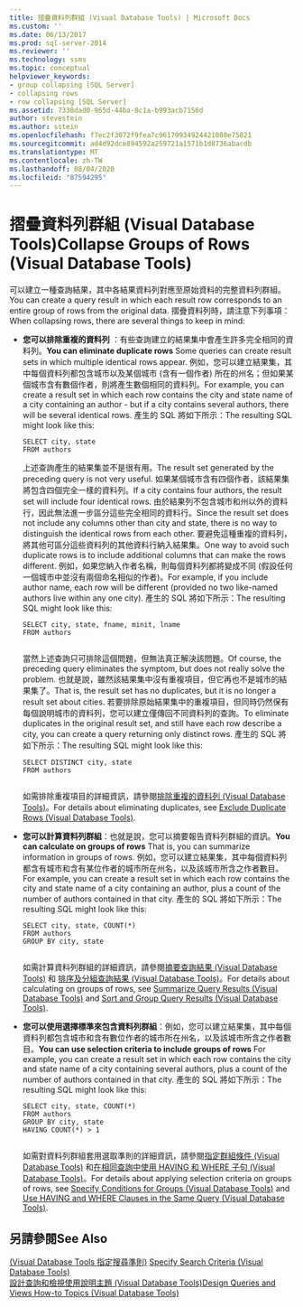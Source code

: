 ```yaml
---
title: 摺疊資料列群組 (Visual Database Tools) | Microsoft Docs
ms.custom: ''
ms.date: 06/13/2017
ms.prod: sql-server-2014
ms.reviewer: ''
ms.technology: ssms
ms.topic: conceptual
helpviewer_keywords:
- group collapsing [SQL Server]
- collapsing rows
- row collapsing [SQL Server]
ms.assetid: 7338dad0-965d-44ba-8c1a-b993acb7156d
author: stevestein
ms.author: sstein
ms.openlocfilehash: f7ec2f3072f9fea7c96179934924421080e75821
ms.sourcegitcommit: ad4d92dce894592a259721a1571b1d8736abacdb
ms.translationtype: MT
ms.contentlocale: zh-TW
ms.lasthandoff: 08/04/2020
ms.locfileid: "87594295"
---
```

# <a name="collapse-groups-of-rows-visual-database-tools"></a><span data-ttu-id="b27db-102">摺疊資料列群組 (Visual Database Tools)</span><span class="sxs-lookup"><span data-stu-id="b27db-102">Collapse Groups of Rows (Visual Database Tools)</span></span>
  <span data-ttu-id="b27db-103">可以建立一種查詢結果，其中各結果資料列對應至原始資料的完整資料列群組。</span><span class="sxs-lookup"><span data-stu-id="b27db-103">You can create a query result in which each result row corresponds to an entire group of rows from the original data.</span></span> <span data-ttu-id="b27db-104">摺疊資料列時，請注意下列事項：</span><span class="sxs-lookup"><span data-stu-id="b27db-104">When collapsing rows, there are several things to keep in mind:</span></span>  
  
-   <span data-ttu-id="b27db-105">**您可以排除重複的資料列** ：有些查詢建立的結果集中會產生許多完全相同的資料列。</span><span class="sxs-lookup"><span data-stu-id="b27db-105">**You can eliminate duplicate rows** Some queries can create result sets in which multiple identical rows appear.</span></span> <span data-ttu-id="b27db-106">例如，您可以建立結果集，其中每個資料列都包含城市以及某個城市 (含有一個作者) 所在的州名；但如果某個城市含有數個作者，則將產生數個相同的資料列。</span><span class="sxs-lookup"><span data-stu-id="b27db-106">For example, you can create a result set in which each row contains the city and state name of a city containing an author - but if a city contains several authors, there will be several identical rows.</span></span> <span data-ttu-id="b27db-107">產生的 SQL 將如下所示：</span><span class="sxs-lookup"><span data-stu-id="b27db-107">The resulting SQL might look like this:</span></span>  
  
    ```  
    SELECT city, state  
    FROM authors  
    ```  
  
     <span data-ttu-id="b27db-108">上述查詢產生的結果集並不是很有用。</span><span class="sxs-lookup"><span data-stu-id="b27db-108">The result set generated by the preceding query is not very useful.</span></span> <span data-ttu-id="b27db-109">如果某個城市含有四個作者，該結果集將包含四個完全一樣的資料列。</span><span class="sxs-lookup"><span data-stu-id="b27db-109">If a city contains four authors, the result set will include four identical rows.</span></span> <span data-ttu-id="b27db-110">由於結果列不包含城市和州以外的資料行，因此無法進一步區分這些完全相同的資料行。</span><span class="sxs-lookup"><span data-stu-id="b27db-110">Since the result set does not include any columns other than city and state, there is no way to distinguish the identical rows from each other.</span></span> <span data-ttu-id="b27db-111">要避免這種重複的資料列，將其他可區分這些資料列的其他資料行納入結果集。</span><span class="sxs-lookup"><span data-stu-id="b27db-111">One way to avoid such duplicate rows is to include additional columns that can make the rows different.</span></span> <span data-ttu-id="b27db-112">例如，如果您納入作者名稱，則每個資料列都將變成不同 (假設任何一個城市中並沒有兩個命名相似的作者)。</span><span class="sxs-lookup"><span data-stu-id="b27db-112">For example, if you include author name, each row will be different (provided no two like-named authors live within any one city).</span></span> <span data-ttu-id="b27db-113">產生的 SQL 將如下所示：</span><span class="sxs-lookup"><span data-stu-id="b27db-113">The resulting SQL might look like this:</span></span>  
  
    ```  
    SELECT city, state, fname, minit, lname  
    FROM authors  
  
    ```  
  
     <span data-ttu-id="b27db-114">當然上述查詢只可排除這個問題，但無法真正解決該問題。</span><span class="sxs-lookup"><span data-stu-id="b27db-114">Of course, the preceding query eliminates the symptom, but does not really solve the problem.</span></span> <span data-ttu-id="b27db-115">也就是說，雖然該結果集中沒有重複項目，但它再也不是城市的結果集了。</span><span class="sxs-lookup"><span data-stu-id="b27db-115">That is, the result set has no duplicates, but it is no longer a result set about cities.</span></span> <span data-ttu-id="b27db-116">若要排除原始結果集中的重複項目，但同時仍然保有每個說明城市的資料列，您可以建立僅傳回不同資料列的查詢。</span><span class="sxs-lookup"><span data-stu-id="b27db-116">To eliminate duplicates in the original result set, and still have each row describe a city, you can create a query returning only distinct rows.</span></span> <span data-ttu-id="b27db-117">產生的 SQL 將如下所示：</span><span class="sxs-lookup"><span data-stu-id="b27db-117">The resulting SQL might look like this:</span></span>  
  
    ```  
    SELECT DISTINCT city, state  
    FROM authors  
  
    ```  
  
     <span data-ttu-id="b27db-118">如需排除重複項目的詳細資訊，請參閱[排除重複的資料列 &#40;Visual Database Tools&#41;](visual-database-tools.md)。</span><span class="sxs-lookup"><span data-stu-id="b27db-118">For details about eliminating duplicates, see [Exclude Duplicate Rows &#40;Visual Database Tools&#41;](visual-database-tools.md).</span></span>  
  
-   <span data-ttu-id="b27db-119">**您可以計算資料列群組**：也就是說，您可以摘要報告資料列群組的資訊。</span><span class="sxs-lookup"><span data-stu-id="b27db-119">**You can calculate on groups of rows** That is, you can summarize information in groups of rows.</span></span> <span data-ttu-id="b27db-120">例如，您可以建立結果集，其中每個資料列都含有城市和含有某位作者的城市所在州名，以及該城市所含之作者數目。</span><span class="sxs-lookup"><span data-stu-id="b27db-120">For example, you can create a result set in which each row contains the city and state name of a city containing an author, plus a count of the number of authors contained in that city.</span></span> <span data-ttu-id="b27db-121">產生的 SQL 將如下所示：</span><span class="sxs-lookup"><span data-stu-id="b27db-121">The resulting SQL might look like this:</span></span>  
  
    ```  
    SELECT city, state, COUNT(*)  
    FROM authors  
    GROUP BY city, state  
  
    ```  
  
     <span data-ttu-id="b27db-122">如需計算資料列群組的詳細資訊，請參閱[摘要查詢結果 &#40;Visual Database Tools&#41;](summarize-query-results-visual-database-tools.md) 和 [排序及分組查詢結果 &#40;Visual Database Tools&#41;](sort-and-group-query-results-visual-database-tools.md)。</span><span class="sxs-lookup"><span data-stu-id="b27db-122">For details about calculating on groups of rows, see [Summarize Query Results &#40;Visual Database Tools&#41;](summarize-query-results-visual-database-tools.md) and [Sort and Group Query Results &#40;Visual Database Tools&#41;](sort-and-group-query-results-visual-database-tools.md).</span></span>  
  
-   <span data-ttu-id="b27db-123">**您可以使用選擇標準來包含資料列群組**：例如，您可以建立結果集，其中每個資料列都包含城市和含有數位作者的城市所在州名，以及該城市所含之作者數目。</span><span class="sxs-lookup"><span data-stu-id="b27db-123">**You can use selection criteria to include groups of rows** For example, you can create a result set in which each row contains the city and state name of a city containing several authors, plus a count of the number of authors contained in that city.</span></span> <span data-ttu-id="b27db-124">產生的 SQL 將如下所示：</span><span class="sxs-lookup"><span data-stu-id="b27db-124">The resulting SQL might look like this:</span></span>  
  
    ```  
    SELECT city, state, COUNT(*)  
    FROM authors  
    GROUP BY city, state  
    HAVING COUNT(*) > 1  
  
    ```  
  
     <span data-ttu-id="b27db-125">如需對資料列群組套用選取準則的詳細資訊，請參閱[指定群組條件 &#40;Visual Database Tools&#41;](specify-conditions-for-groups-visual-database-tools.md) 和[在相同查詢中使用 HAVING 和 WHERE 子句 &#40;Visual Database Tools&#41;](use-having-and-where-clauses-in-the-same-query-visual-database-tools.md)。</span><span class="sxs-lookup"><span data-stu-id="b27db-125">For details about applying selection criteria on groups of rows, see [Specify Conditions for Groups &#40;Visual Database Tools&#41;](specify-conditions-for-groups-visual-database-tools.md) and [Use HAVING and WHERE Clauses in the Same Query &#40;Visual Database Tools&#41;](use-having-and-where-clauses-in-the-same-query-visual-database-tools.md).</span></span>  
  
## <a name="see-also"></a><span data-ttu-id="b27db-126">另請參閱</span><span class="sxs-lookup"><span data-stu-id="b27db-126">See Also</span></span>  
 <span data-ttu-id="b27db-127">[&#40;Visual Database Tools 指定搜尋準則&#41;](specify-search-criteria-visual-database-tools.md) </span><span class="sxs-lookup"><span data-stu-id="b27db-127">[Specify Search Criteria &#40;Visual Database Tools&#41;](specify-search-criteria-visual-database-tools.md) </span></span>  
 [<span data-ttu-id="b27db-128">設計查詢和檢視使用說明主題 &#40;Visual Database Tools&#41;</span><span class="sxs-lookup"><span data-stu-id="b27db-128">Design Queries and Views How-to Topics &#40;Visual Database Tools&#41;</span></span>](design-queries-and-views-how-to-topics-visual-database-tools.md)  
  
  
